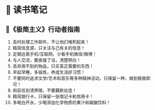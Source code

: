 # :shaved_ice: 读书笔记

## :rabbit:《极简主义》行动者指南
1. 及时处理工作邮件，不让他们堆积起来！
2. 精简信息源，只关注与己有关的信息！
3. 定期远离手机/互联网，少看手机微信/微博！
4. 与人交流，要直接了当，清楚明白！
5. 丢弃用不到的物品，只买真正需要的东西！
6. 早起早睡，多锻炼，养成生活好习惯！
7. 不要同时追求文学/艺术和音乐等多种精神活动，只保留一种，做到极致即可！
8. 和前任划清界限，不要藕断丝连！
9. 精简银行卡，只保留一张借记卡和信用卡！
10. 多喝白开水，少喝添加化学物质的果汁和碳酸饮料！

